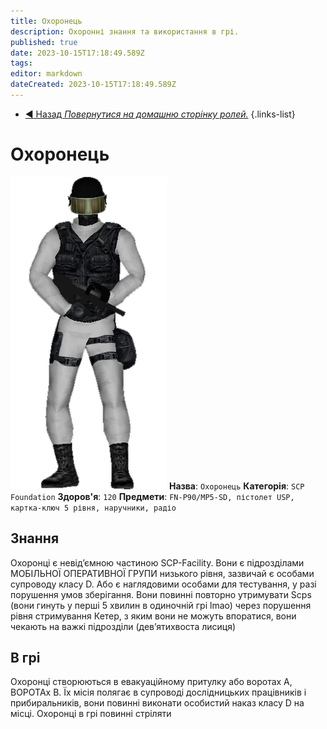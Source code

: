 ```yaml
---
title: Охоронець
description: Охоронні знання та використання в грі.
published: true
date: 2023-10-15T17:18:49.589Z
tags: 
editor: markdown
dateCreated: 2023-10-15T17:18:49.589Z
---
```


- [:arrow_backward: Назад *Повернутися на домашню сторінку ролей.*](/uk/game/jobs)
{.links-list}
# Охоронець
![guard.png](/images/roles/guard.png)
**Назва**: `Охоронець`
**Категорія**: `SCP Foundation`
**Здоров'я**: `120`
**Предмети**: `FN-P90/MP5-SD, пістолет USP, картка-ключ 5 рівня, наручники, радіо`
## Знання
Охоронці є невід’ємною частиною SCP-Facility. Вони є підрозділами МОБІЛЬНОЇ ОПЕРАТИВНОЇ ГРУПИ низького рівня, зазвичай є особами супроводу класу D. Або є наглядовими особами для тестування, у разі порушення умов зберігання. Вони повинні повторно утримувати Scps (вони гинуть у перші 5 хвилин в одиночній грі lmao) через порушення рівня стримування Кетер, з яким вони не можуть впоратися, вони чекають на важкі підрозділи (дев’ятихвоста лисиця)
## В грі
Охоронці створюються в евакуаційному притулку або воротах A, ВОРОТАх B. Їх місія полягає в супроводі дослідницьких працівників і прибиральників, вони повинні виконати особистий наказ класу D на місці. Охоронці в грі повинні стріляти
